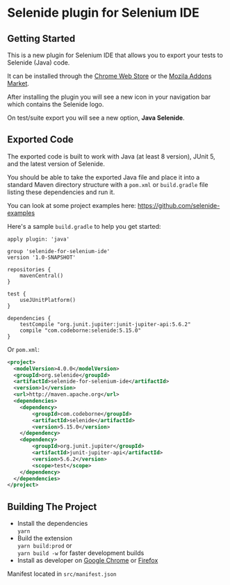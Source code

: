 # Selenide plugin for Selenium IDE

## Getting Started

This is a new plugin for Selenium IDE that allows you to export your tests to Selenide (Java) code.  

It can be installed through the [Chrome Web Store](https://chrome.google.com/webstore/detail/selenide-for-selenium-ide/nlkfobhoffngaakgdbkdnmmjcchibcba) or the [Mozila Addons Market](https://addons.mozilla.org/ru/firefox/addon/selenide-for-selenium-ide/).

After installing the plugin you will see a new icon in your navigation bar which contains the Selenide logo.

On test/suite export you will see a new option, **Java Selenide**.

## Exported Code

The exported code is built to work with Java (at least 8 version), JUnit 5, and the latest version of Selenide.

You should be able to take the exported Java file and place it into a standard Maven directory structure with a `pom.xml` or `build.gradle` file listing these dependencies and run it.

You can look at some project examples here: https://github.com/selenide-examples

Here's a sample `build.gradle` to help you get started:

```
apply plugin: 'java'

group 'selenide-for-selenium-ide'
version '1.0-SNAPSHOT'

repositories {
    mavenCentral()
}

test {
    useJUnitPlatform()
}

dependencies {
	testCompile "org.junit.jupiter:junit-jupiter-api:5.6.2"
	compile "com.codeborne:selenide:5.15.0"
}
```

Or `pom.xml`:

```xml
<project>
  <modelVersion>4.0.0</modelVersion>
  <groupId>org.selenide</groupId>
  <artifactId>selenide-for-selenium-ide</artifactId>
  <version>1</version>
  <url>http://maven.apache.org</url>
  <dependencies>
    <dependency>
        <groupId>com.codeborne</groupId>
        <artifactId>selenide</artifactId>
        <version>5.15.0</version>
    </dependency>
    <dependency>
        <groupId>org.junit.jupiter</groupId>
        <artifactId>junit-jupiter-api</artifactId>
        <version>5.6.2</version>
        <scope>test</scope>
    </dependency>
  </dependencies>
</project>
```

## Building The Project

- Install the dependencies  
`yarn`
- Build the extension  
`yarn build:prod` or         
`yarn build -w` for faster development builds   
- Install as developer on [Google Chrome](https://developer.chrome.com/extensions/getstarted#unpacked) or [Firefox](https://developer.mozilla.org/en-US/Add-ons/WebExtensions/Temporary_Installation_in_Firefox)  

Manifest located in `src/manifest.json`
